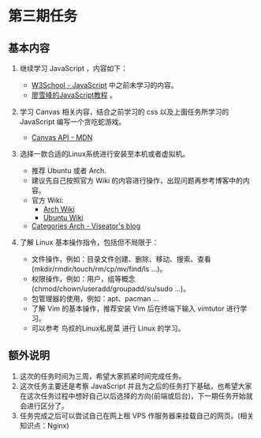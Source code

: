 # 第三期任务 #

## 基本内容 ##

1. 继续学习 JavaScript ，内容如下：
   - [W3School - JavaScript](http://www.w3school.com.cn/js/) 中之前未学习的内容。
   - [廖雪峰的JavaScript教程](https://www.liaoxuefeng.com/wiki/001434446689867b27157e896e74d51a89c25cc8b43bdb3000) 。

1. 学习 Canvas 相关内容，结合之前学习的 css 以及上面任务所学习的 JavaScript 编写一个贪吃蛇游戏。
   - [Canvas API - MDN](https://developer.mozilla.org/zh-CN/docs/Web/API/Canvas_API/Tutorial)

1. 选择一款合适的Linux系统进行安装至本机或者虚拟机。
   - 推荐 Ubuntu 或者 Arch.
   - 建议先自己按照官方 Wiki 的内容进行操作，出现问题再参考博客中的内容。
   - 官方 Wiki:
     - [Arch Wiki](https://wiki.archlinux.org/index.php/Installation_guide_(%E7%AE80%E4%BD%93%E4%B8%AD%E6%96%87))
     - [Ubuntu Wiki](http://wiki.ubuntu.org.cn/%E7%B3%BB%E7%BB%9F%E5%AE%89%E8%A3%85)
   - [Categories Arch - Viseator's blog](http://www.viseator.com/categories/Linux/Arch/)

1. 了解 Linux 基本操作指令，包括但不局限于：
   - 文件操作，例如：目录文件创建、删除、移动、搜索、查看 (mkdir/rmdir/touch/rm/cp/mv/find/ls …)。
   - 权限操作，例如：用户，组等概念 (chmod/chown/useradd/groupadd/su/sudo ...)。
   - 包管理器的使用，例如：apt、pacman ...
   - 了解 Vim 的基本操作，推荐安装 Vim 后在终端下输入 vimtutor 进行学习。
   - 可以参考 鸟叔的Linux私房菜 进行 Linux 的学习。

## 额外说明 ##

1. 这次的任务时间为三周，希望大家抓紧时间完成任务。
1. 这次任务主要还是考察 JavaScript 并且为之后的任务打下基础，也希望大家在这次任务过程中想好自己以后选择的方向(前端或后台)，下一期任务开始就会进行区分了。
1. 任务完成之后可以尝试自己在网上租 VPS 作服务器来挂载自己的网页。(相关知识点：Nginx)
